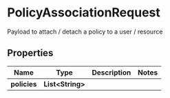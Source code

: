 

# PolicyAssociationRequest

Payload to attach / detach a policy to a user / resource

## Properties

| Name | Type | Description | Notes |
|------------ | ------------- | ------------- | -------------|
|**policies** | **List&lt;String&gt;** |  |  |



